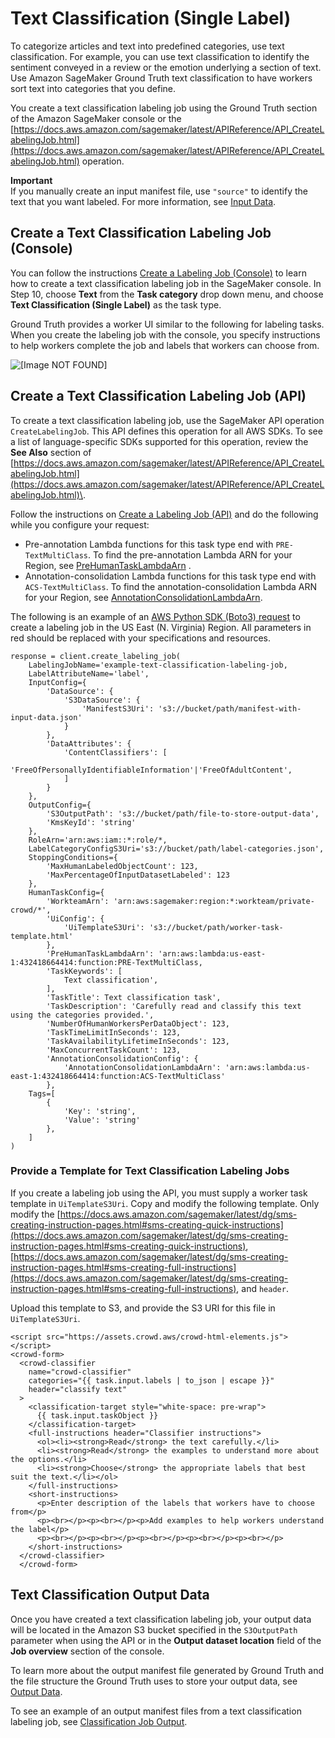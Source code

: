 # Text Classification \(Single Label\)<a name="sms-text-classification"></a>

To categorize articles and text into predefined categories, use text classification\. For example, you can use text classification to identify the sentiment conveyed in a review or the emotion underlying a section of text\. Use Amazon SageMaker Ground Truth text classification to have workers sort text into categories that you define\. 

You create a text classification labeling job using the Ground Truth section of the Amazon SageMaker console or the [https://docs.aws.amazon.com/sagemaker/latest/APIReference/API_CreateLabelingJob.html](https://docs.aws.amazon.com/sagemaker/latest/APIReference/API_CreateLabelingJob.html) operation\. 

**Important**  
If you manually create an input manifest file, use `"source"` to identify the text that you want labeled\. For more information, see [Input Data](sms-data-input.md)\.

## Create a Text Classification Labeling Job \(Console\)<a name="sms-creating-text-classification-console"></a>

You can follow the instructions [Create a Labeling Job \(Console\)](sms-create-labeling-job-console.md) to learn how to create a text classification labeling job in the SageMaker console\. In Step 10, choose **Text** from the **Task category** drop down menu, and choose **Text Classification \(Single Label\)** as the task type\. 

Ground Truth provides a worker UI similar to the following for labeling tasks\. When you create the labeling job with the console, you specify instructions to help workers complete the job and labels that workers can choose from\. 

![\[Image NOT FOUND\]](http://docs.aws.amazon.com/sagemaker/latest/dg/images/sms/gifs/single-label-text.gif)

## Create a Text Classification Labeling Job \(API\)<a name="sms-creating-text-classification-api"></a>

To create a text classification labeling job, use the SageMaker API operation `CreateLabelingJob`\. This API defines this operation for all AWS SDKs\. To see a list of language\-specific SDKs supported for this operation, review the **See Also** section of [https://docs.aws.amazon.com/sagemaker/latest/APIReference/API_CreateLabelingJob.html](https://docs.aws.amazon.com/sagemaker/latest/APIReference/API_CreateLabelingJob.html)\.

Follow the instructions on [Create a Labeling Job \(API\)](sms-create-labeling-job-api.md) and do the following while you configure your request: 
+ Pre\-annotation Lambda functions for this task type end with `PRE-TextMultiClass`\. To find the pre\-annotation Lambda ARN for your Region, see [PreHumanTaskLambdaArn](https://docs.aws.amazon.com/sagemaker/latest/dg/API_HumanTaskConfig.html#SageMaker-Type-HumanTaskConfig-PreHumanTaskLambdaArn) \. 
+ Annotation\-consolidation Lambda functions for this task type end with `ACS-TextMultiClass`\. To find the annotation\-consolidation Lambda ARN for your Region, see [AnnotationConsolidationLambdaArn](https://docs.aws.amazon.com/sagemaker/latest/dg/API_AnnotationConsolidationConfig.html#SageMaker-Type-AnnotationConsolidationConfig-AnnotationConsolidationLambdaArn)\. 

The following is an example of an [AWS Python SDK \(Boto3\) request](https://boto3.amazonaws.com/v1/documentation/api/latest/reference/services/sagemaker.html#SageMaker.Client.create_labeling_job) to create a labeling job in the US East \(N\. Virginia\) Region\. All parameters in red should be replaced with your specifications and resources\. 

```
response = client.create_labeling_job(
    LabelingJobName='example-text-classification-labeling-job,
    LabelAttributeName='label',
    InputConfig={
        'DataSource': {
            'S3DataSource': {
                'ManifestS3Uri': 's3://bucket/path/manifest-with-input-data.json'
            }
        },
        'DataAttributes': {
            'ContentClassifiers': [
                'FreeOfPersonallyIdentifiableInformation'|'FreeOfAdultContent',
            ]
        }
    },
    OutputConfig={
        'S3OutputPath': 's3://bucket/path/file-to-store-output-data',
        'KmsKeyId': 'string'
    },
    RoleArn='arn:aws:iam::*:role/*,
    LabelCategoryConfigS3Uri='s3://bucket/path/label-categories.json',
    StoppingConditions={
        'MaxHumanLabeledObjectCount': 123,
        'MaxPercentageOfInputDatasetLabeled': 123
    },
    HumanTaskConfig={
        'WorkteamArn': 'arn:aws:sagemaker:region:*:workteam/private-crowd/*',
        'UiConfig': {
            'UiTemplateS3Uri': 's3://bucket/path/worker-task-template.html'
        },
        'PreHumanTaskLambdaArn': 'arn:aws:lambda:us-east-1:432418664414:function:PRE-TextMultiClass,
        'TaskKeywords': [
            Text classification',
        ],
        'TaskTitle': Text classification task',
        'TaskDescription': 'Carefully read and classify this text using the categories provided.',
        'NumberOfHumanWorkersPerDataObject': 123,
        'TaskTimeLimitInSeconds': 123,
        'TaskAvailabilityLifetimeInSeconds': 123,
        'MaxConcurrentTaskCount': 123,
        'AnnotationConsolidationConfig': {
            'AnnotationConsolidationLambdaArn': 'arn:aws:lambda:us-east-1:432418664414:function:ACS-TextMultiClass'
        },
    Tags=[
        {
            'Key': 'string',
            'Value': 'string'
        },
    ]
)
```

### Provide a Template for Text Classification Labeling Jobs<a name="worker-template-text-classification"></a>

If you create a labeling job using the API, you must supply a worker task template in `UiTemplateS3Uri`\. Copy and modify the following template\. Only modify the [https://docs.aws.amazon.com/sagemaker/latest/dg/sms-creating-instruction-pages.html#sms-creating-quick-instructions](https://docs.aws.amazon.com/sagemaker/latest/dg/sms-creating-instruction-pages.html#sms-creating-quick-instructions), [https://docs.aws.amazon.com/sagemaker/latest/dg/sms-creating-instruction-pages.html#sms-creating-full-instructions](https://docs.aws.amazon.com/sagemaker/latest/dg/sms-creating-instruction-pages.html#sms-creating-full-instructions), and `header`\. 

Upload this template to S3, and provide the S3 URI for this file in `UiTemplateS3Uri`\.

```
<script src="https://assets.crowd.aws/crowd-html-elements.js"></script>
<crowd-form>
  <crowd-classifier
    name="crowd-classifier"
    categories="{{ task.input.labels | to_json | escape }}"
    header="classify text"
  >
    <classification-target style="white-space: pre-wrap">
      {{ task.input.taskObject }}
    </classification-target>
    <full-instructions header="Classifier instructions">
      <ol><li><strong>Read</strong> the text carefully.</li>
      <li><strong>Read</strong> the examples to understand more about the options.</li>
      <li><strong>Choose</strong> the appropriate labels that best suit the text.</li></ol>
    </full-instructions>
    <short-instructions>
      <p>Enter description of the labels that workers have to choose from</p>
      <p><br></p><p><br></p><p>Add examples to help workers understand the label</p>
      <p><br></p><p><br></p><p><br></p><p><br></p><p><br></p>
    </short-instructions>
  </crowd-classifier>
  </crowd-form>
```

## Text Classification Output Data<a name="sms-text-classification-output-data"></a>

Once you have created a text classification labeling job, your output data will be located in the Amazon S3 bucket specified in the `S3OutputPath` parameter when using the API or in the **Output dataset location** field of the **Job overview** section of the console\. 

To learn more about the output manifest file generated by Ground Truth and the file structure the Ground Truth uses to store your output data, see [Output Data](sms-data-output.md)\. 

To see an example of an output manifest files from a text classification labeling job, see [Classification Job Output](sms-data-output.md#sms-output-class)\.